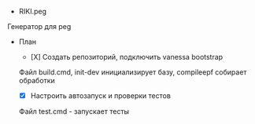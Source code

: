 * RIKI.peg

Генератор для peg


* План

	- [Х] Создать репозиторий, подключить vanessa bootstrap

	Файл build.cmd, init-dev инициализирует базу, compileepf собирает обработки

	- [X] Настроить автозапуск и проверки тестов

	Файл test.cmd - запускает тесты

